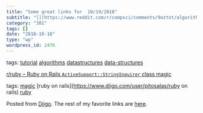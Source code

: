 ```yaml
---
title: "Some great links for  10/19/2018"
subtitle: "[](https://www.reddit.com/r/compsci/comments/9oztot/algorithms_tutorial_series_for_beginners/?st=JNE..."
category: "301"
tags: []
date: "2018-10-18"
type: "wp"
wordpress_id: 2476
---
```

[](https://www.reddit.com/r/compsci/comments/9oztot/algorithms_tutorial_series_for_beginners/?st=JNEHXSO7&sh=2d2fba36) 

 tags: [tutorial](https://www.diigo.com/user/pitosalas/tutorial) [algorithms](https://www.diigo.com/user/pitosalas/algorithms) [datastructures](https://www.diigo.com/user/pitosalas/datastructures) [data-structures](https://www.diigo.com/user/pitosalas/data-structures)

 [r/ruby – Ruby on Rails `ActiveSupport::StringInquirer` class magic](https://www.reddit.com/r/ruby/comments/9p18bk/ruby_on_rails_activesupportstringinquirer_class/?st=JNEHNHMQ&sh=cbb9a286) 

 tags: [magic](https://www.diigo.com/user/pitosalas/magic) [ruby on rails](https://www.diigo.com/user/pitosalas/ruby on rails) [ruby](https://www.diigo.com/user/pitosalas/ruby)

Posted from [Diigo](https://www.diigo.com). The rest of my favorite links are [here](https://www.diigo.com/user/pitosalas).